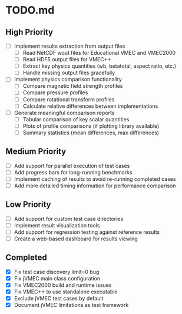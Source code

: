 # TODO.md

## High Priority

- [ ] Implement results extraction from output files
  - [ ] Read NetCDF wout files for Educational VMEC and VMEC2000
  - [ ] Read HDF5 output files for VMEC++
  - [ ] Extract key physics quantities (wb, betatotal, aspect ratio, etc.)
  - [ ] Handle missing output files gracefully

- [ ] Implement physics comparison functionality
  - [ ] Compare magnetic field strength profiles
  - [ ] Compare pressure profiles
  - [ ] Compare rotational transform profiles
  - [ ] Calculate relative differences between implementations

- [ ] Generate meaningful comparison reports
  - [ ] Tabular comparison of key scalar quantities
  - [ ] Plots of profile comparisons (if plotting library available)
  - [ ] Summary statistics (mean differences, max differences)

## Medium Priority

- [ ] Add support for parallel execution of test cases
- [ ] Add progress bars for long-running benchmarks
- [ ] Implement caching of results to avoid re-running completed cases
- [ ] Add more detailed timing information for performance comparison

## Low Priority

- [ ] Add support for custom test case directories
- [ ] Implement result visualization tools
- [ ] Add support for regression testing against reference results
- [ ] Create a web-based dashboard for results viewing

## Completed

- [x] Fix test case discovery limit=0 bug
- [x] Fix jVMEC main class configuration
- [x] Fix VMEC2000 build and runtime issues
- [x] Fix VMEC++ to use standalone executable
- [x] Exclude jVMEC test cases by default
- [x] Document jVMEC limitations as test framework
